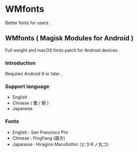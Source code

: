 # WMfonts

Better fonts for users .

## WMfonts ( Magisk Modules for Android )

Full weight and macOS fonts patch for Android devices .

  ### Introduction
  
  Requires Android 9 or later .
  
  ### Support language
  
  * English
  * Chinese ( 繁 / 簡 )
  * Japanese


  ### Fonts
  
  * English : San Francisco Pro
  * Chinese : PingFang (蘋方)
  * Japanese : Hiragino MaruGothic (ヒラギノ丸ゴ)
  
  
  
  
